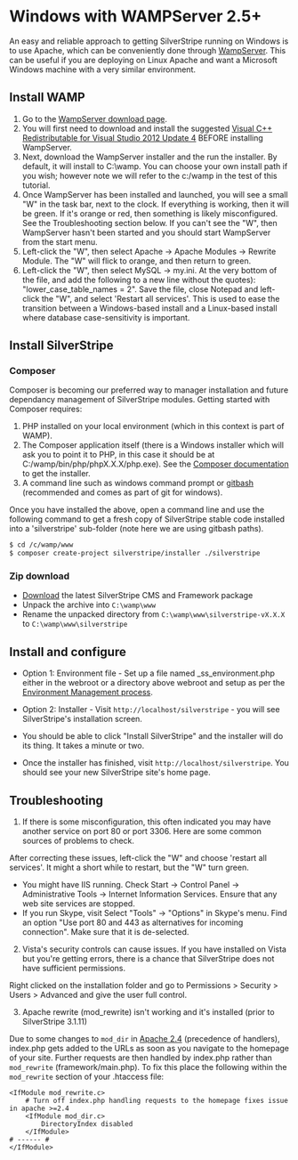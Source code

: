 # Windows with WAMPServer 2.5+

An easy and reliable approach to getting SilverStripe running on Windows is to use Apache, which can be conveniently
done through [WampServer](http://www.wampserver.com/en/). This can be useful if you are deploying on Linux Apache and
want a Microsoft Windows machine with a very similar environment.

## Install WAMP

1. Go to the [WampServer download page](http://www.wampserver.com/en/#download-wrapper).
2. You will first need to download and install the suggested [Visual C++ Redistributable for Visual Studio 2012 Update 4](http://www.microsoft.com/en-us/download/details.aspx?id=30679#) BEFORE installing WampServer.
3. Next, download the WampServer installer and the run the installer.  By default, it will install to C:\wamp.  You can choose your own install path if you wish; however note we will refer to the c:/wamp in the test of this tutorial.
4. Once WampServer has been installed and launched, you will see a small "W" in the task bar, next to
the clock.  If everything is working, then it will be green.  If it's orange or red, then something is likely misconfigured. See the Troubleshooting section below. If you can't see the "W", then WampServer hasn't been started and you should start WampServer from the start menu.
5. Left-click the "W", then select Apache -> Apache Modules -> Rewrite Module.  The "W" will flick to orange, and
then return to green.
6. Left-click the "W", then select MySQL -> my.ini. At the very bottom of the file, and add the following to a new line  without the quotes): "lower_case_table_names = 2". Save the file, close Notepad and left-click the "W", and
select 'Restart all services'. This is used to ease the transition between a Windows-based install and a Linux-based
install where database case-sensitivity is important.

## Install SilverStripe
### Composer
Composer is becoming our preferred way to manager installation and future dependancy management of SilverStripe modules. Getting started with Composer requires:
1. PHP installed on your local environment (which in this context is part of WAMP).
2. The Composer application itself (there is a Windows installer which will ask you to point it to PHP, in this case it should be at C:/wamp/bin/php/phpX.X.X/php.exe). 
See the [Composer documentation](https://getcomposer.org/doc/00-intro.md#installation-windows) to get the installer.
3. A command line such as windows command prompt or [gitbash](http://git-scm.com/download/win) (recommended and comes as part of git for windows).

Once you have installed the above, open a command line and use the following command to get a fresh copy of SilverStripe stable code installed into a 'silverstripe' sub-folder (note here we are using gitbash paths).

```bash
$ cd /c/wamp/www
$ composer create-project silverstripe/installer ./silverstripe
```

### Zip download
* [Download](http://silverstripe.org/stable-download) the latest SilverStripe CMS and Framework package
* Unpack the archive into `C:\wamp\www`
* Rename the unpacked directory from `C:\wamp\www\silverstripe-vX.X.X` to `C:\wamp\www\silverstripe`
 
## Install and configure
* Option 1: Environment file - Set up a file named _ss_environment.php either in the webroot or a directory above webroot and setup as per the [Environment Management process](/getting_started/environment_management).

* Option 2: Installer - Visit `http://localhost/silverstripe` - you will see SilverStripe's installation screen.
* You should be able to click "Install SilverStripe" and the installer will do its thing.  It takes a minute or two.
* Once the installer has finished, visit `http://localhost/silverstripe`. You should see your new SilverStripe site's
home page.

## Troubleshooting
1. If there is some misconfiguration, this often indicated you may have another service on port 80 or port 3306. Here are some common sources of problems to check.  

After correcting these issues, left-click the "W" and choose 'restart all services'. It might a short while to restart, but the "W" turn green.

* You might have IIS running.  Check Start -> Control Panel -> Administrative Tools -> Internet Information
Services. Ensure that any web site services are stopped.
* If you run Skype, visit Select "Tools" -> "Options" in Skype's menu. Find an option "Use port 80 and 443 as
alternatives for incoming connection".  Make sure that it is de-selected.

2. Vista's security controls can cause issues. If you have installed on Vista but you're getting errors, there is a chance that SilverStripe does not have sufficient permissions.

Right clicked on the installation folder and go to Permissions > Security > Users > Advanced and give the user full
control. 

3. Apache rewrite (mod_rewrite) isn't working and it's installed (prior to SilverStripe 3.1.11)

Due to some changes to `mod_dir` in [Apache 2.4](http://httpd.apache.org/docs/current/mod/mod_dir.html#DirectoryCheckHandler) (precedence of handlers), index.php gets added to the URLs as soon as you navigate to the homepage of your site. Further requests are then handled by index.php rather than `mod_rewrite` (framework/main.php). To fix this place the following within the `mod_rewrite` section of your .htaccess file:

```
<IfModule mod_rewrite.c>
	# Turn off index.php handling requests to the homepage fixes issue in apache >=2.4
	<IfModule mod_dir.c>
    	DirectoryIndex disabled
	</IfModule>
# ------ #
</IfModule>
```

